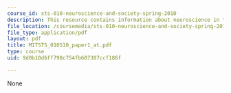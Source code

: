 ```yaml
---
course_id: sts-010-neuroscience-and-society-spring-2010
description: This resource contains information about neuroscience in the news.
file_location: /coursemedia/sts-010-neuroscience-and-society-spring-2010/9d0b10d6ff798c754fb607387ccf186f_MITSTS_010S10_paper1_at.pdf
file_type: application/pdf
layout: pdf
title: MITSTS_010S10_paper1_at.pdf
type: course
uid: 9d0b10d6ff798c754fb607387ccf186f

---
```

None